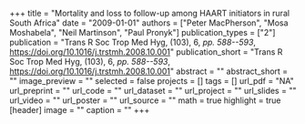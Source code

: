 +++
title = "Mortality and loss to follow-up among HAART initiators in rural South Africa"
date = "2009-01-01"
authors = ["Peter MacPherson", "Mosa Moshabela", "Neil Martinson", "Paul Pronyk"]
publication_types = ["2"]
publication = "Trans R Soc Trop Med Hyg, (103), 6, _pp. 588--593_, https://doi.org/10.1016/j.trstmh.2008.10.001"
publication_short = "Trans R Soc Trop Med Hyg, (103), 6, _pp. 588--593_, https://doi.org/10.1016/j.trstmh.2008.10.001"
abstract = ""
abstract_short = ""
image_preview = ""
selected = false
projects = []
tags = []
url_pdf = "NA"
url_preprint = ""
url_code = ""
url_dataset = ""
url_project = ""
url_slides = ""
url_video = ""
url_poster = ""
url_source = ""
math = true
highlight = true
[header]
image = ""
caption = ""
+++
